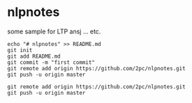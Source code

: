 # nlpnotes
some sample for LTP  ansj ...  etc.
```
echo "# nlpnotes" >> README.md
git init
git add README.md
git commit -m "first commit"
git remote add origin https://github.com/2pc/nlpnotes.git
git push -u origin master

git remote add origin https://github.com/2pc/nlpnotes.git
git push -u origin master
```
